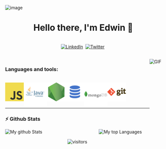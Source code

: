 ![image](https://user-images.githubusercontent.com/36389489/147893971-7ccc2ac3-156b-4435-be5f-066181bd8bd9.png)

<p>
  <h1 align="center"><b>Hello there, I'm Edwin 👋</b></h1>
</p>

<p align="center">
<br>
<a href="https://www.linkedin.com/in/edwin-fajardo"><img src="https://img.shields.io/badge/linkedin-%230077B5.svg?&style=for-the-badge&logo=linkedin&logoColor=white" alt="LinkedIn" /></a>&nbsp;
<a href="https://twitter.com/erofaba"><img src="https://img.shields.io/badge/twitter-%230077B5.svg?&style=for-the-badge&logo=twitter&logoColor=white" alt="Twitter" /></a>&nbsp;
</p>

<br>

<img align="right" height="270px" alt="GIF" src="https://i.pinimg.com/originals/e4/26/70/e426702edf874b181aced1e2fa5c6cde.gif" />

### Languages and tools: 
<br>
<img align="left" alt="JavaScript" width="60px" src="https://raw.githubusercontent.com/github/explore/80688e429a7d4ef2fca1e82350fe8e3517d3494d/topics/javascript/javascript.png" />

<img align="left" alt="HTML5" width="75px" src="https://raw.githubusercontent.com/github/explore/80688e429a7d4ef2fca1e82350fe8e3517d3494d/topics/java/java.png" />

<img align="left" alt="Node.js" width="60px" src="https://raw.githubusercontent.com/github/explore/80688e429a7d4ef2fca1e82350fe8e3517d3494d/topics/nodejs/nodejs.png" />

<img align="left" alt="SQL" width="60px" src="https://raw.githubusercontent.com/github/explore/80688e429a7d4ef2fca1e82350fe8e3517d3494d/topics/sql/sql.png" />

<img align="left" alt="MongoDB" width="75px" src="https://raw.githubusercontent.com/github/explore/80688e429a7d4ef2fca1e82350fe8e3517d3494d/topics/mongodb/mongodb.png" />

<img align="left" alt="Git" width="60px" src="https://raw.githubusercontent.com/github/explore/80688e429a7d4ef2fca1e82350fe8e3517d3494d/topics/git/git.png" />

<br>
<br>
<br>
<br>
<hr>

### :zap: Github Stats
<img align="left" src="https://github-readme-stats.sumanth-talluri.vercel.app/api?username=EdwinFajardoBarrera&show_icons=true" alt="My github Stats" width="60%">
  
<img src="https://github-readme-stats.sumanth-talluri.vercel.app/api/top-langs/?username=EdwinFajardoBarrera&show_icons=true" width="37%" alt="My top Languages">

<br>

<p align="center">
    <img align="center" alt="visitors" src="https://gpvc.arturio.dev/EdwinFajardoBarrera" />
</p>
